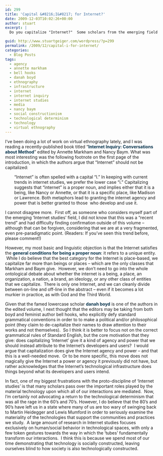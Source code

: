 ```yaml
---
id: 299
title: 'Capital &#8216;I&#8217; for Internet?'
date: 2009-12-03T10:02:26+00:00
author: stuart
excerpt: |
  Do you capitalize "Internet?"  Some scholars from the emerging field of 'Internet studies' say no.  I say yes.

guid: http://www.stuartgeiger.com/wordpress/?p=299
permalink: /2009/12/capital-i-for-internet/
categories:
  - Blog Posts
tags:
  - agency
  - annette markham
  - bell hooks
  - danah boyd
  - ethnography
  - infrastructure
  - internet
  - internet inquiry
  - internet studies
  - media
  - nancy baym
  - social constructionism
  - technological determinism
  - technology
  - virtual ethnography
---
```

<p style="margin-top: 1em; margin-right: 0px; margin-bottom: 1em; margin-left: 0px;">
  I&#8217;ve been doing a lot of work on virtual ethnography lately, and I was reading a recently-published book titled “<a style="color: #06324b; text-decoration: none; font-weight: bold;" href="http://internetinquiry.org/">Internet Inquiry: Conversations about Method</a>” edited by Annette Markham and Nancy Baym. What was most interesting was the following footnote on the first page of the introduction, in which the authors argue that &#8220;Internet&#8221; should not be capitalized:
</p>

<p style="margin-top: 1em; margin-right: 0px; margin-bottom: 1em; margin-left: 0px;">
  <!--more-->
</p>

<p style="margin-top: 1em; margin-right: 0px; margin-bottom: 1em; margin-left: 0px; padding-left: 30px;">
  &#8220;Internet&#8221; is often spelled with a capital &#8220;I.&#8221; In keeping with current trends in internet studies, we prefer the lower case &#8220;i.&#8221; Capitalizing suggests that &#8220;internet&#8221; is a proper noun, and implies either that it is a being, like Nancy or Annette, or that it is a specific place, like Madison or Lawrence. Both metaphors lead to granting the internet agency and power that is better granted to those  who develop and use it.
</p>

<p style="margin-top: 1em; margin-right: 0px; margin-bottom: 1em; margin-left: 0px;">
  I cannot disagree more.  First off, as someone who considers myself part of the emerging ‘Internet studies’ field, I did not know that this was a “recent trend” and had difficulty finding confirmation outside of this volume – although that can be forgiven, considering that we are at a very fragmented, even pre-paradigmatic point. (Readers: If you&#8217;ve seen this trend before, please comment!)
</p>

However, my most basic and linguistic objection is that the Internet satisfies the <a style="color: #06324b; text-decoration: none; font-weight: bold;" href="http://www.grammarbook.com/punctuation/capital.asp">general conditions for being a proper noun</a>: it refers to a unique entity.  While I do believe that the best category for the Internet is place-based, we capitalize far more than beings or places &#8211; which are the only classes that Markham and Baym give.  However, we don’t need to go into the whole ontological debate about whether the internet is a being, a place, an organization, a nation, a brand, an ideology, or any other class of entities that we capitalize.  There is only one Internet, and we can cleanly divide between on-line and off-line in the abstract &#8211; even if it becomes a lot murkier in practice, as with God and the Third World.

Given that the famed lowercase scholar <a style="color: #06324b; text-decoration: none; font-weight: bold;" href="http://www.danah.org/">danah boyd</a> is one of the authors in the edited volume, I next thought that the editors may be taking from both boyd and feminist author bell hooks, who explicitly defy standard grammatical conventions in order to to make a political and/or philosophical point (they claim to de-capitalize their names to draw attention to their works and not themselves).  So I think it is better to focus not on the correct grammatical rules of Standard English, but the core motivation that they give: does capitalizing ‘Internet’ give it a kind of agency and power that we should instead attribute to the Internet’s developers and users?  I would argue that capitalization does give the Internet agency and power – and that this is a well-needed move.  Or to be more specific, this move does not magically give the Internet a power or agency it previously did not have, but rather acknowledges that the Internet&#8217;s technological infrastructure does things beyond what its developers and users intend.

In fact, one of my biggest frustrations with the proto-discipline of &#8216;Internet studies&#8217; is that many scholars pass over the important roles played by the material technology upon which all of our interactions are mediated.  Now, I’m certainly not advocating a return to the technological determinism that was all the rage in the 60’s and 70’s. However, I do believe that the 80’s and 90’s have left us in a state where many of us are too wary of swinging back to Martin Heidegger and Lewis Mumford in order to seriously examine the materiality of the technologies that support the communities and practices we study.  A large amount of research in Internet studies focuses exclusively on human/social behavior in technological spaces, with only a few token gestures towards the way in which the ‘tubes’ fundamentally transform our interactions.  I think this is because we spend most of our time demonstrating that technology is socially constructed, leaving ourselves blind to how society is also technologically constructed.